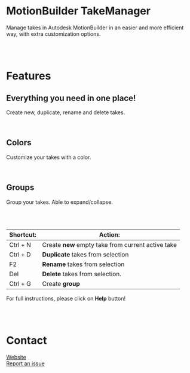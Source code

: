 # MotionBuilder TakeManager
Manage takes in Autodesk MotionBuilder in an easier and more efficient way, with extra customization options. 

<br><br>

# Features

## Everything you need in one place!
Create new, duplicate, rename and delete takes.



<br>

## Colors
Customize your takes with a color.

<br>

## Groups
Group your takes. Able to expand/collapse.

<br><br>

| Shortcut:     | Action:                                            |
| ------------- | -------------------------------------------------- |
| Ctrl + N      | Create **new** empty take from current active take |
| Ctrl + D      | **Duplicate** takes from selection                 |
| F2            | **Rename** takes from selection                    |
| Del           | **Delete** takes from selection.                   |
| Ctrl + G      | Create **group**                                   |

For full instructions, please click on **Help** button!

<br><br>

# Contact
[Website](https://jackycoh.portfoliobox.net/)<br>
[Report an issue](https://github.com/Fuggy/MotionBuilder-TakeManager/issues "Report a bug on the GitHub repository")